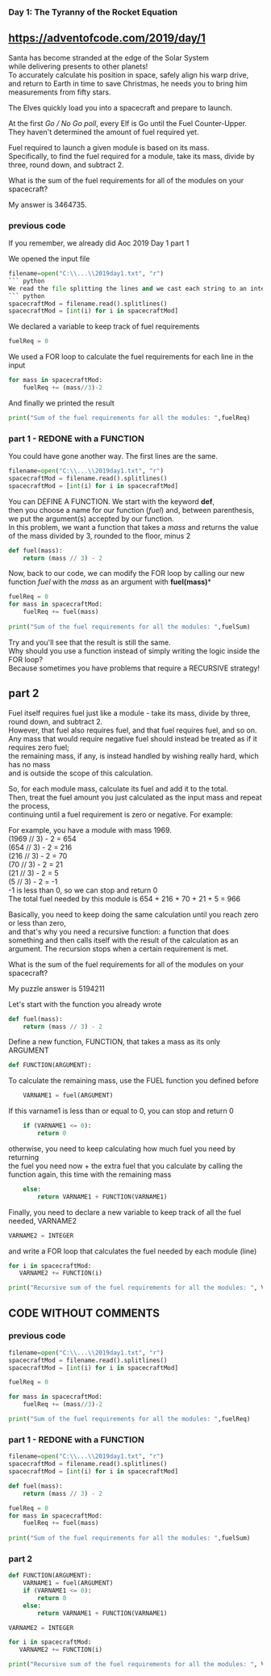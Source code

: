 ### Day 1: The Tyranny of the Rocket Equation 
## https://adventofcode.com/2019/day/1

Santa has become stranded at the edge of the Solar System   
while delivering presents to other planets!   
To accurately calculate his position in space, safely align his warp drive,   
and return to Earth in time to save Christmas, he needs you to bring him measurements from fifty stars.  

The Elves quickly load you into a spacecraft and prepare to launch.

At the first *Go / No Go poll*, every Elf is Go until the Fuel Counter-Upper.  
They haven't determined the amount of fuel required yet.

Fuel required to launch a given module is based on its mass.  
Specifically, to find the fuel required for a module, take its mass, divide by three, round down, and subtract 2.

What is the sum of the fuel requirements for all of the modules on your spacecraft?

My answer is 3464735.

### previous code
If you remember, we already did Aoc 2019 Day 1 part 1

We opened the input file
``` python
filename=open("C:\\...\\2019day1.txt", "r") 
``` python
We read the file splitting the lines and we cast each string to an integer
``` python
spacecraftMod = filename.read().splitlines()
spacecraftMod = [int(i) for i in spacecraftMod]
```
We declared a variable to keep track of fuel requirements
``` python
fuelReq = 0
```
We used a FOR loop to calculate the fuel requirements for each line in the input  
``` python
for mass in spacecraftMod:
    fuelReq += (mass//3)-2
```
And finally we printed the result
``` python
print("Sum of the fuel requirements for all the modules: ",fuelReq)
```
### part 1 - REDONE with a FUNCTION
You could have gone another way. The first lines are the same.
``` python
filename=open("C:\\...\\2019day1.txt", "r") 
spacecraftMod = filename.read().splitlines()
spacecraftMod = [int(i) for i in spacecraftMod]
```
You can DEFINE A FUNCTION. We start with the keyword **def**,    
then you choose a name for our function (*fuel*) and, between parenthesis, we put the argument(s) accepted by our function.  
In this problem, we want a function that takes a *mass* and returns the value of the mass divided by 3, rounded to the floor, minus 2  
``` python
def fuel(mass):
    return (mass // 3) - 2
```
Now, back to our code, we can modify the FOR loop by calling our new function *fuel* with the *mass* as an argument with **fuel(mass)***
```python
fuelReq = 0
for mass in spacecraftMod:
    fuelReq += fuel(mass)
   
print("Sum of the fuel requirements for all the modules: ",fuelSum)
```
Try and you'll see that the result is still the same.  
Why should you use a function instead of simply writing the logic inside the FOR loop?  
Because sometimes you have problems that require a RECURSIVE strategy!  

## part 2  
Fuel itself requires fuel just like a module - take its mass, divide by three, round down, and subtract 2.  
However, that fuel also requires fuel, and that fuel requires fuel, and so on.   
Any mass that would require negative fuel should instead be treated as if it requires zero fuel;  
the remaining mass, if any, is instead handled by wishing really hard, which has no mass   
and is outside the scope of this calculation.

So, for each module mass, calculate its fuel and add it to the total.   
Then, treat the fuel amount you just calculated as the input mass and repeat the process,  
continuing until a fuel requirement is zero or negative. For example:

For example, you have a module with mass 1969.  
(1969 // 3) - 2 = 654   
(654 // 3) - 2 = 216  
(216 // 3) - 2 = 70  
(70 // 3) - 2 = 21  
(21 // 3) - 2 = 5  
(5 // 3) - 2 = -1  
-1 is less than 0, so we can stop and return 0  
The total fuel needed by this module is 654 + 216 + 70 + 21 + 5 = 966  

Basically, you need to keep doing the same calculation until you reach zero or less than zero,  
and that's why you need a recursive function: a function that does something 
and then calls itself with the result of the calculation as an argument. The recursion stops when a certain requirement is met.  

What is the sum of the fuel requirements for all of the modules on your spacecraft?  

My puzzle answer is 5194211  

Let's start with the function you already wrote  
``` python
def fuel(mass):
    return (mass // 3) - 2
```
Define a new function, FUNCTION, that takes a mass as its only ARGUMENT  
``` python
def FUNCTION(ARGUMENT):
```
To calculate the remaining mass, use the FUEL function you defined before
``` python
    VARNAME1 = fuel(ARGUMENT)
```
If this varname1 is less than or equal to 0, you can stop and return 0
``` python
    if (VARNAME1 <= 0):
        return 0
```
otherwise, you need to keep calculating how much fuel you need by returning   
the fuel you need now + the extra fuel that you calculate by calling 
the function again, this time with the remaining mass
``` python
    else:
        return VARNAME1 + FUNCTION(VARNAME1)
```

Finally, you need to declare a new variable to keep track of all the fuel needed, VARNAME2  
``` python
VARNAME2 = INTEGER
```

and write a FOR loop that calculates the fuel needed by each module (line\)  
``` python
for i in spacecraftMod:
   VARNAME2 += FUNCTION(i)

print("Recursive sum of the fuel requirements for all the modules: ", VARNAME2)
```

## CODE WITHOUT COMMENTS
### previous code
``` python
filename=open("C:\\...\\2019day1.txt", "r") 
spacecraftMod = filename.read().splitlines()
spacecraftMod = [int(i) for i in spacecraftMod]

fuelReq = 0

for mass in spacecraftMod:
    fuelReq += (mass//3)-2

print("Sum of the fuel requirements for all the modules: ",fuelReq)
```
### part 1 - REDONE with a FUNCTION
``` python
filename=open("C:\\...\\2019day1.txt", "r") 
spacecraftMod = filename.read().splitlines()
spacecraftMod = [int(i) for i in spacecraftMod]

def fuel(mass):
    return (mass // 3) - 2

fuelReq = 0
for mass in spacecraftMod:
    fuelReq += fuel(mass)
   
print("Sum of the fuel requirements for all the modules: ",fuelSum)
```
### part 2  
``` python
def FUNCTION(ARGUMENT):
    VARNAME1 = fuel(ARGUMENT)
    if (VARNAME1 <= 0):
        return 0
    else:
        return VARNAME1 + FUNCTION(VARNAME1)

VARNAME2 = INTEGER

for i in spacecraftMod:
   VARNAME2 += FUNCTION(i)

print("Recursive sum of the fuel requirements for all the modules: ", VARNAME2)
```
